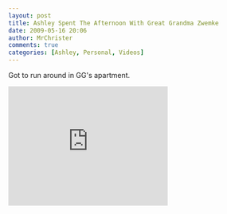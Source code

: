 ```yaml
---
layout: post
title: Ashley Spent The Afternoon With Great Grandma Zwemke
date: 2009-05-16 20:06
author: MrChrister
comments: true
categories: [Ashley, Personal, Videos]
---
```

<p>Got to run around in GG's apartment.</p><iframe height="240" src="https://skydrive.live.com/embed?cid=F443C8FEC5D6FFCE&amp;resid=F443C8FEC5D6FFCE%21201&amp;authkey=ABpeNTdElpGuFpw" frameborder="0" width="320" scrolling="no"></iframe>
